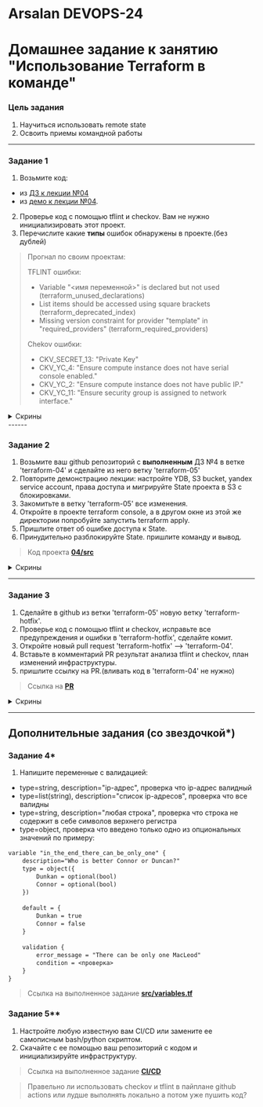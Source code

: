 # Arsalan DEVOPS-24
# Домашнее задание к занятию "Использование Terraform в команде"

### Цель задания

1. Научиться использовать remote state
2. Освоить приемы командной работы

------

### Задание 1

1. Возьмите код:
- из [ДЗ к лекции №04](https://github.com/netology-code/ter-homeworks/tree/main/04/src) 
- из [демо к лекции №04](https://github.com/netology-code/ter-homeworks/tree/main/04/demonstration1).
2. Проверье код с помощью tflint и checkov. Вам не нужно инициализировать этот проект.
3. Перечислите какие **типы** ошибок обнаружены в проекте.(без дублей)

>Прогнал по своим проектам:
>
> TFLINT ошибки:
> - Variable "<имя переменной>" is declared but not used (terraform_unused_declarations)
> - List items should be accessed using square brackets (terraform_deprecated_index)
> - Missing version constraint for provider "template" in "required_providers" (terraform_required_providers)
>
> Chekov ошибки:
> - CKV_SECRET_13: "Private Key"
> - CKV_YC_4: "Ensure compute instance does not have serial console enabled."
> - CKV_YC_2: "Ensure compute instance does not have public IP."
> - CKV_YC_11: "Ensure security group is assigned to network interface."

<details>
<summary> Скрины </summary>

![](img%2Ftask1_1.png)
![](img%2Ftask1_2.png)
</details>
------

### Задание 2

1. Возьмите ваш github репозиторий с **выполненным** ДЗ №4 в ветке 'terraform-04' и сделайте из него ветку 'terraform-05'
2. Повторите демонстрацию лекции: настройте YDB, S3 bucket, yandex service account, права доступа и мигрируйте State проекта в S3 с блокировками.
3. Закомитьте в ветку 'terraform-05' все изменения.
4. Откройте в проекте terraform console, а в другом окне из этой же директории попробуйте запустить terraform apply.
5. Пришлите ответ об ошибке доступа к State.
6. Принудительно разблокируйте State. пришлите команду и вывод.

> Код проекта [**04/src**](https://github.com/ArsalanSan/ter-homeworks/tree/terraform-05/04/src)

<details>
<summary> Скрины </summary>

![](img%2Ftsk2.png)
</details>

------
### Задание 3
1. Сделайте в github из ветки 'terraform-05' новую ветку 'terraform-hotfix'.
2. Проверье код с помощью tflint и checkov, исправьте все предупреждения и ошибки в 'terraform-hotfix', сделайте комит.
3. Откройте новый pull request 'terraform-hotfix' --> 'terraform-04'. 
4. Вставьте в комментарий PR результат анализа tflint и checkov, план изменений инфраструктуры.
5. пришлите ссылку на PR.(вливать код в 'terraform-04' не нужно)

> Ссылка на [**PR**](https://github.com/ArsalanSan/ter-homeworks/pull/1)

<details>
<summary> Скрины </summary>

![](img%2Ftsk3.png)
</details>

------

## Дополнительные задания (со звездочкой*)


### Задание 4*
1. Напишите переменные с валидацией:
- type=string, description="ip-адрес", проверка что ip-адрес валидный
- type=list(string), description="список ip-адресов", проверка что все валидны
- type=string, description="любая строка", проверка что строка не содержит в себе символов верхнего регистра
- type=object, проверка что введено только одно из опциональных значений по примеру:
```
variable "in_the_end_there_can_be_only_one" {
    description="Who is better Connor or Duncan?"
    type = object({
        Dunkan = optional(bool)
        Connor = optional(bool)
    })

    default = {
        Dunkan = true
        Connor = false
    }

    validation {
        error_message = "There can be only one MacLeod"
        condition = <проверка>
    }
}
```

> Ссылка на выполненное задание [**src/variables.tf**](https://github.com/ArsalanSan/ter-homeworks/blob/terraform-05/05/src/variables.tf)

### Задание 5**
1. Настройте любую известную вам CI/CD или замените ее самописным bash/python скриптом.
2. Скачайте с ее помощью ваш репозиторий с кодом и инициализируйте инфраструктуру.

> Ссылка на выполненное задание [**CI/CD**](https://github.com/ArsalanSan/yc-tf-github-actions)

> Правельно ли использовать checkov и tflint в пайплане github actions или лудше выполнять локально а потом уже пушить код?